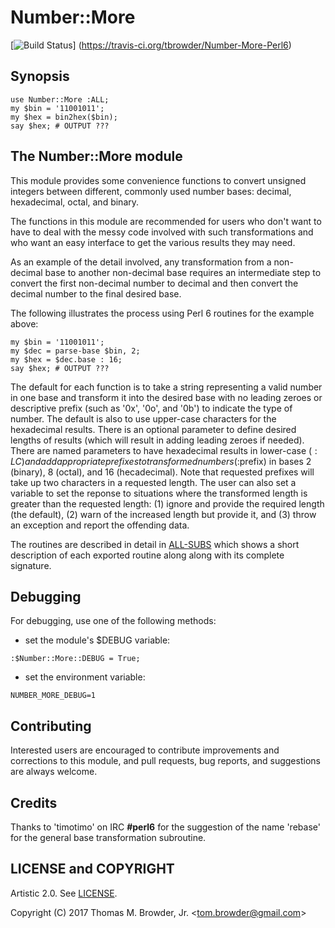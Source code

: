 # Number::More

[![Build Status](https://travis-ci.org/tbrowder/Number-More-Perl6.svg?branch=master)]
  (https://travis-ci.org/tbrowder/Number-More-Perl6)

## Synopsis

    use Number::More :ALL;
    my $bin = '11001011';
    my $hex = bin2hex($bin);
    say $hex; # OUTPUT ???


## The Number::More module

This module provides some convenience functions to convert unsigned
integers between different, commonly used number bases: decimal,
hexadecimal, octal, and binary.

The functions in this module are recommended for users who don't want
to have to deal with the messy code involved with such transformations
and who want an easy interface to get the various results they may
need.

As an example of the detail involved, any transformation from a
non-decimal base to another non-decimal base requires an intermediate
step to convert the first non-decimal number to decimal and then
convert the decimal number to the final desired base.

The following illustrates the process using Perl 6 routines for the
example above:

    my $bin = '11001011';
    my $dec = parse-base $bin, 2;
    my $hex = $dec.base : 16;
    say $hex; # OUTPUT ???

The default for each function is to take a string representing a valid
number in one base and transform it into the desired base with no
leading zeroes or descriptive prefix (such as '0x', '0o', and '0b') to
indicate the type of number.  The default is also to use upper-case
characters for the hexadecimal results. There is an optional parameter
to define desired lengths of results (which will result in adding
leading zeroes if needed).  There are named parameters to have
hexadecimal results in lower-case ($:LC) and add appropriate prefixes
to transformed numbers (:$prefix) in bases 2 (binary), 8 (octal), and
16 (hecadecimal).  Note that requested prefixes will take up two
characters in a requested length. The user can also set a variable to
set the reponse to situations where the transformed length is greater
than the requested length: (1) ignore and provide the required length
(the default), (2) warn of the increased length but provide it, and
(3) throw an exception and report the offending data.

The routines are described in detail in
[ALL-SUBS](https://github.com/tbrowder/Number-More-Perl6/blob/master/docs/ALL-SUBS.md)
which shows a short description of each exported routine along along
with its complete signature.

## Debugging

For debugging, use one of the following methods:

- set the module's $DEBUG variable:

```Perl6
:$Number::More::DEBUG = True;
```

- set the environment variable:

```Perl6
NUMBER_MORE_DEBUG=1
```

## Contributing

Interested users are encouraged to contribute improvements and
corrections to this module, and pull requests, bug reports, and
suggestions are always welcome.

## Credits

Thanks to 'timotimo' on IRC **\#perl6** for the suggestion of the name
'rebase' for the general base transformation subroutine.

## LICENSE and COPYRIGHT

Artistic 2.0. See [LICENSE](https://github.com/tbrowder/Number-More-Perl6/blob/master/LICENSE).

Copyright (C) 2017 Thomas M. Browder, Jr. <<tom.browder@gmail.com>>
